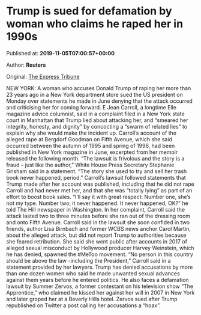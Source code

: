 
# Trump is sued for defamation by woman who claims he raped her in 1990s

Published at: **2019-11-05T07:00:57+00:00**

Author: **Reuters**

Original: [The Express Tribune](https://tribune.com.pk/story/2093868/3-trump-sued-defamation-woman-claims-raped-1990s/)

NEW YORK: A woman who accuses Donald Trump of raping her more than 23 years ago in a New York department store sued the US president on Monday over statements he made in June denying that the attack occurred and criticising her for coming forward.
E Jean Carroll, a longtime Elle magazine advice columnist, said in a complaint filed in a New York state court in Manhattan that Trump lied about attacking her, and “smeared her integrity, honesty, and dignity” by concocting a “swarm of related lies” to explain why she would make the incident up.
Carroll’s account of the alleged rape at Bergdorf Goodman on Fifth Avenue, which she said occurred between the autumn of 1995 and spring of 1996, had been published in New York magazine in June, excerpted from her memoir released the following month.
“The lawsuit is frivolous and the story is a fraud – just like the author,” White House Press Secretary Stephanie Grisham said in a statement. “The story she used to try and sell her trash book never happened, period.”
Carroll’s lawsuit followed statements that Trump made after her account was published, including that he did not rape Carroll and had never met her, and that she was “totally lying” as part of an effort to boost book sales.
“I’ll say it with great respect: Number one, she’s not my type. Number two, it never happened. It never happened, OK?” he told The Hill newspaper in Washington.
In her complaint, Carroll said the attack lasted two to three minutes before she ran out of the dressing room and onto Fifth Avenue.
Carroll said in the lawsuit she soon confided in two friends, author Lisa Birnbach and former WCBS news anchor Carol Martin, about the alleged attack, but did not report Trump to authorities because she feared retribution.
She said she went public after accounts in 2017 of alleged sexual misconduct by Hollywood producer Harvey Weinstein, which he has denied, spawned the #MeToo movement.
“No person in this country should be above the law -including the President,” Carroll said in a statement provided by her lawyers.
Trump has denied accusations by more than one dozen women who said he made unwanted sexual advances against them years before he entered politics.
He also faces a defamation lawsuit by Summer Zervos, a former contestant on his television show “The Apprentice,” who claimed he kissed her against her will in 2007 in New York and later groped her at a Beverly Hills hotel.
Zervos sued after Trump republished on Twitter a post calling her accusations a “hoax”.
 
 
